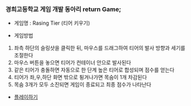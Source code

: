 ### 경희고등학교 게임 개발 동아리 return Game;
- 게임명 : Rasing Tier (티어 키우기)

- 게임방법
1. 좌측 하단의 슬링샷을 클릭한 뒤, 마우스를 드래그하여 티어의 발사 방향과 세기를 조절한다
2. 마우스 버튼을 놓으면 티어가 컨테이너 안으로 발사된다
3. 같은 티어가 충돌하면 자동으로 한 단계 높은 티어로 합성되며 점수를 얻는다
4. 티어가 좌,우,하단 화면 밖으로 튕겨나가면 목숨이 1개 차감된다
5. 목숨 3개가 모두 소진되면 게임이 종료되고 최종 점수가 나타난다

- [플레이하기](https://returngame.site/project/RasingTier)